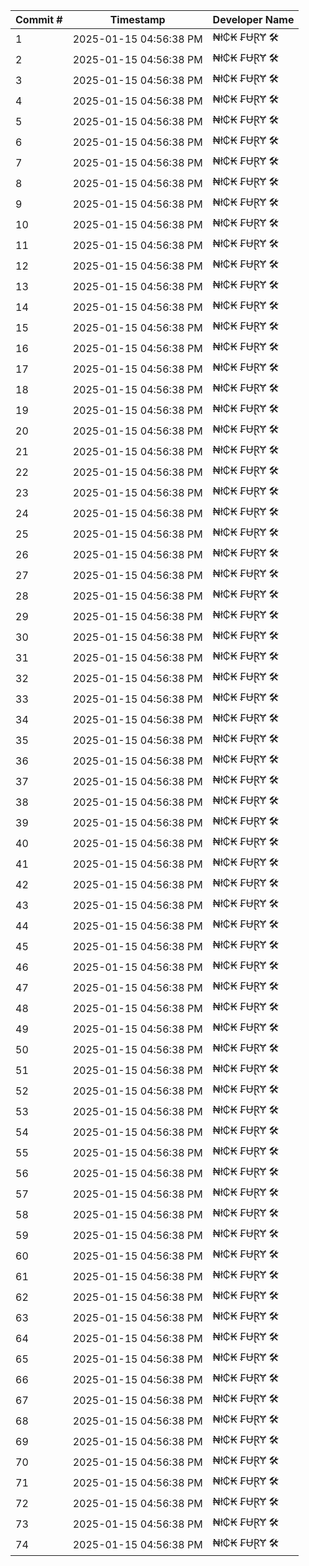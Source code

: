 | Commit # | Timestamp           | Developer Name       |
|----------|---------------------|----------------------|
| 1        | 2025-01-15 04:56:38 PM | ₦ł₵₭ ₣ɄⱤɎ 🛠️        |
| 2        | 2025-01-15 04:56:38 PM | ₦ł₵₭ ₣ɄⱤɎ 🛠️        |
| 3        | 2025-01-15 04:56:38 PM | ₦ł₵₭ ₣ɄⱤɎ 🛠️        |
| 4        | 2025-01-15 04:56:38 PM | ₦ł₵₭ ₣ɄⱤɎ 🛠️        |
| 5        | 2025-01-15 04:56:38 PM | ₦ł₵₭ ₣ɄⱤɎ 🛠️        |
| 6        | 2025-01-15 04:56:38 PM | ₦ł₵₭ ₣ɄⱤɎ 🛠️        |
| 7        | 2025-01-15 04:56:38 PM | ₦ł₵₭ ₣ɄⱤɎ 🛠️        |
| 8        | 2025-01-15 04:56:38 PM | ₦ł₵₭ ₣ɄⱤɎ 🛠️        |
| 9        | 2025-01-15 04:56:38 PM | ₦ł₵₭ ₣ɄⱤɎ 🛠️        |
| 10       | 2025-01-15 04:56:38 PM | ₦ł₵₭ ₣ɄⱤɎ 🛠️        |
| 11       | 2025-01-15 04:56:38 PM | ₦ł₵₭ ₣ɄⱤɎ 🛠️        |
| 12       | 2025-01-15 04:56:38 PM | ₦ł₵₭ ₣ɄⱤɎ 🛠️        |
| 13       | 2025-01-15 04:56:38 PM | ₦ł₵₭ ₣ɄⱤɎ 🛠️        |
| 14       | 2025-01-15 04:56:38 PM | ₦ł₵₭ ₣ɄⱤɎ 🛠️        |
| 15       | 2025-01-15 04:56:38 PM | ₦ł₵₭ ₣ɄⱤɎ 🛠️        |
| 16       | 2025-01-15 04:56:38 PM | ₦ł₵₭ ₣ɄⱤɎ 🛠️        |
| 17       | 2025-01-15 04:56:38 PM | ₦ł₵₭ ₣ɄⱤɎ 🛠️        |
| 18       | 2025-01-15 04:56:38 PM | ₦ł₵₭ ₣ɄⱤɎ 🛠️        |
| 19       | 2025-01-15 04:56:38 PM | ₦ł₵₭ ₣ɄⱤɎ 🛠️        |
| 20       | 2025-01-15 04:56:38 PM | ₦ł₵₭ ₣ɄⱤɎ 🛠️        |
| 21       | 2025-01-15 04:56:38 PM | ₦ł₵₭ ₣ɄⱤɎ 🛠️        |
| 22       | 2025-01-15 04:56:38 PM | ₦ł₵₭ ₣ɄⱤɎ 🛠️        |
| 23       | 2025-01-15 04:56:38 PM | ₦ł₵₭ ₣ɄⱤɎ 🛠️        |
| 24       | 2025-01-15 04:56:38 PM | ₦ł₵₭ ₣ɄⱤɎ 🛠️        |
| 25       | 2025-01-15 04:56:38 PM | ₦ł₵₭ ₣ɄⱤɎ 🛠️        |
| 26       | 2025-01-15 04:56:38 PM | ₦ł₵₭ ₣ɄⱤɎ 🛠️        |
| 27       | 2025-01-15 04:56:38 PM | ₦ł₵₭ ₣ɄⱤɎ 🛠️        |
| 28       | 2025-01-15 04:56:38 PM | ₦ł₵₭ ₣ɄⱤɎ 🛠️        |
| 29       | 2025-01-15 04:56:38 PM | ₦ł₵₭ ₣ɄⱤɎ 🛠️        |
| 30       | 2025-01-15 04:56:38 PM | ₦ł₵₭ ₣ɄⱤɎ 🛠️        |
| 31       | 2025-01-15 04:56:38 PM | ₦ł₵₭ ₣ɄⱤɎ 🛠️        |
| 32       | 2025-01-15 04:56:38 PM | ₦ł₵₭ ₣ɄⱤɎ 🛠️        |
| 33       | 2025-01-15 04:56:38 PM | ₦ł₵₭ ₣ɄⱤɎ 🛠️        |
| 34       | 2025-01-15 04:56:38 PM | ₦ł₵₭ ₣ɄⱤɎ 🛠️        |
| 35       | 2025-01-15 04:56:38 PM | ₦ł₵₭ ₣ɄⱤɎ 🛠️        |
| 36       | 2025-01-15 04:56:38 PM | ₦ł₵₭ ₣ɄⱤɎ 🛠️        |
| 37       | 2025-01-15 04:56:38 PM | ₦ł₵₭ ₣ɄⱤɎ 🛠️        |
| 38       | 2025-01-15 04:56:38 PM | ₦ł₵₭ ₣ɄⱤɎ 🛠️        |
| 39       | 2025-01-15 04:56:38 PM | ₦ł₵₭ ₣ɄⱤɎ 🛠️        |
| 40       | 2025-01-15 04:56:38 PM | ₦ł₵₭ ₣ɄⱤɎ 🛠️        |
| 41       | 2025-01-15 04:56:38 PM | ₦ł₵₭ ₣ɄⱤɎ 🛠️        |
| 42       | 2025-01-15 04:56:38 PM | ₦ł₵₭ ₣ɄⱤɎ 🛠️        |
| 43       | 2025-01-15 04:56:38 PM | ₦ł₵₭ ₣ɄⱤɎ 🛠️        |
| 44       | 2025-01-15 04:56:38 PM | ₦ł₵₭ ₣ɄⱤɎ 🛠️        |
| 45       | 2025-01-15 04:56:38 PM | ₦ł₵₭ ₣ɄⱤɎ 🛠️        |
| 46       | 2025-01-15 04:56:38 PM | ₦ł₵₭ ₣ɄⱤɎ 🛠️        |
| 47       | 2025-01-15 04:56:38 PM | ₦ł₵₭ ₣ɄⱤɎ 🛠️        |
| 48       | 2025-01-15 04:56:38 PM | ₦ł₵₭ ₣ɄⱤɎ 🛠️        |
| 49       | 2025-01-15 04:56:38 PM | ₦ł₵₭ ₣ɄⱤɎ 🛠️        |
| 50       | 2025-01-15 04:56:38 PM | ₦ł₵₭ ₣ɄⱤɎ 🛠️        |
| 51       | 2025-01-15 04:56:38 PM | ₦ł₵₭ ₣ɄⱤɎ 🛠️        |
| 52       | 2025-01-15 04:56:38 PM | ₦ł₵₭ ₣ɄⱤɎ 🛠️        |
| 53       | 2025-01-15 04:56:38 PM | ₦ł₵₭ ₣ɄⱤɎ 🛠️        |
| 54       | 2025-01-15 04:56:38 PM | ₦ł₵₭ ₣ɄⱤɎ 🛠️        |
| 55       | 2025-01-15 04:56:38 PM | ₦ł₵₭ ₣ɄⱤɎ 🛠️        |
| 56       | 2025-01-15 04:56:38 PM | ₦ł₵₭ ₣ɄⱤɎ 🛠️        |
| 57       | 2025-01-15 04:56:38 PM | ₦ł₵₭ ₣ɄⱤɎ 🛠️        |
| 58       | 2025-01-15 04:56:38 PM | ₦ł₵₭ ₣ɄⱤɎ 🛠️        |
| 59       | 2025-01-15 04:56:38 PM | ₦ł₵₭ ₣ɄⱤɎ 🛠️        |
| 60       | 2025-01-15 04:56:38 PM | ₦ł₵₭ ₣ɄⱤɎ 🛠️        |
| 61       | 2025-01-15 04:56:38 PM | ₦ł₵₭ ₣ɄⱤɎ 🛠️        |
| 62       | 2025-01-15 04:56:38 PM | ₦ł₵₭ ₣ɄⱤɎ 🛠️        |
| 63       | 2025-01-15 04:56:38 PM | ₦ł₵₭ ₣ɄⱤɎ 🛠️        |
| 64       | 2025-01-15 04:56:38 PM | ₦ł₵₭ ₣ɄⱤɎ 🛠️        |
| 65       | 2025-01-15 04:56:38 PM | ₦ł₵₭ ₣ɄⱤɎ 🛠️        |
| 66       | 2025-01-15 04:56:38 PM | ₦ł₵₭ ₣ɄⱤɎ 🛠️        |
| 67       | 2025-01-15 04:56:38 PM | ₦ł₵₭ ₣ɄⱤɎ 🛠️        |
| 68       | 2025-01-15 04:56:38 PM | ₦ł₵₭ ₣ɄⱤɎ 🛠️        |
| 69       | 2025-01-15 04:56:38 PM | ₦ł₵₭ ₣ɄⱤɎ 🛠️        |
| 70       | 2025-01-15 04:56:38 PM | ₦ł₵₭ ₣ɄⱤɎ 🛠️        |
| 71       | 2025-01-15 04:56:38 PM | ₦ł₵₭ ₣ɄⱤɎ 🛠️        |
| 72       | 2025-01-15 04:56:38 PM | ₦ł₵₭ ₣ɄⱤɎ 🛠️        |
| 73       | 2025-01-15 04:56:38 PM | ₦ł₵₭ ₣ɄⱤɎ 🛠️        |
| 74       | 2025-01-15 04:56:38 PM | ₦ł₵₭ ₣ɄⱤɎ 🛠️        |
